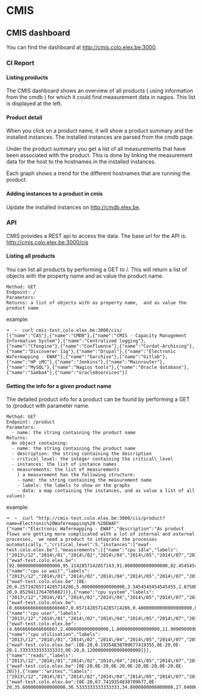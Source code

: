 # CMIS
## CMIS dashboard
You can find the dashboard at http://cmis.colo.elex.be:3000.

### CI Report
#### Listing products
The CMIS dashboard shows an overview of all products ( using information from the cmdb ) for which it could find measurement data in nagios.  This list is displayed at the left.

#### Product detail
When you click on a product name,  it will show a product summary and the installed instances.  The installed instances are parsed from the cmdb page.

Under the product summary you get a list of all measurements that have been associated with the product.  This is done by linking the measurement data for the host to the hostnames in the installed instances.

Each graph shows a trend for the different hostnames that are running the product.

#### Adding instances to a product in cmis
Update the installed instances on http://cmdb.elex.be.

### API
CMIS provides a REST api to access the data.  The base url for the API is: http://cmis.colo.elex.be:3000/cis

#### Listing all products
You can list all products by performing a GET to /.  This will return a list of objects with the property name and as value the product name.

    Method: GET
    Endpoint: /
    Parameters:
    Returns: a list of objects with as property name,  and as value the product name

example:

    ➜  ~  curl cmis-test.colo.elex.be:3000/cis/
    [{"name":"CAS"},{"name":"CMDB"},{"name":"CMIS - Capacity Management Information System"},{"name":"Centralized logging"},{"name":"Cfengine"},{"name":"Confluence"},{"name":"Cordat-Archiving"},{"name":"Discoverer 11g"},{"name":"Drupal"},{"name":"Electronic Wafermapping - EWAF"},{"name":"Garchive"},{"name":"Gitlab"},{"name":"HP iMC"},{"name":"Jenkins"},{"name":"Mainrouter"},{"name":"MySQL"},{"name":"Nagios tools"},{"name":"Oracle database"},{"name":"Samba4"},{"name":"oracle8services"}]
    
#### Getting the info for a given product name
The detailed product info for a product can be found by performing a GET to /product with parameter name.

    Method: GET
    Endpoint: /product
    Parameters:
      - name: the string containing the product name
    Returns:
      An object containing:
      - name: the string containing the product name
      - description: the string containing the description
      - critical_level: the integer containing the critical\_level
      - instances: the list of instance names
      - measurements: the list of measurements
        ( a measurement has the following structure:
        - name: the string containing the measurement name
        - labels: the labels to show on the graphs
        - data: a map containing the instances, and as value a list of all values)
    
example:

    ➜  ~  curl "http://cmis-test.colo.elex.be:3000/cis/product?name=Electronic%20Wafermapping%20-%20EWAF"                                    
    {"name":"Electronic Wafermapping - EWAF","description":"As product flows are getting more complicated with a lot of internal and external processes,  we need a product to integrate the processes automatically.","critical_level":5,"instances":["ewaf-test.colo.elex.be"],"measurements":[{"name":"cpu idle","labels":["2013\/12","2014\/01","2014\/02","2014\/04","2014\/05","2014\/07","2014\/08"],"data":{"ewaf-test.colo.elex.be":[92.0000000000000000,95.1142857142857143,91.0000000000000000,82.4545454545454545,94.6875000000000000,98.3636363636363636,87.0294117647058824]}},{"name":"cpu io wait","labels":["2013\/12","2014\/01","2014\/02","2014\/04","2014\/05","2014\/07","2014\/08"],"data":{"ewaf-test.colo.elex.be":[0E-20,0.25714285714285714286,5.0000000000000000,3.5454545454545455,1.8750000000000000,0E-20,9.8529411764705882]}},{"name":"cpu system","labels":["2013\/12","2014\/01","2014\/02","2014\/04","2014\/05","2014\/07","2014\/08"],"data":{"ewaf-test.colo.elex.be":[0.66666666666666666667,0.65714285714285714286,0.40000000000000000000,0.68181818181818181818,0.37500000000000000000,0.18181818181818181818,0.23529411764705882353]}},{"name":"cpu user","labels":["2013\/12","2014\/01","2014\/02","2014\/04","2014\/05","2014\/07","2014\/08"],"data":{"ewaf-test.colo.elex.be":[4.6666666666666667,2.4000000000000000,1.8000000000000000,11.9090909090909091,1.5000000000000000,0.36363636363636363636,1.3235294117647059]}},{"name":"cpu utilisation","labels":["2013\/12","2014\/01","2014\/02","2014\/04","2014\/05","2014\/07","2014\/08"],"data":{"ewaf-test.colo.elex.be":[0E-20,0.19354838709677419355,0E-20,0E-20,1.3333333333333333,0E-20,0.12000000000000000000]}},{"name":"reads","labels":["2013\/12","2014\/01","2014\/02","2014\/04","2014\/05","2014\/07","2014\/08"],"data":{"ewaf-test.colo.elex.be":[0E-20,0E-20,0E-20,0E-20,0E-20,0E-20,0E-20]}},{"name":"writes","labels":["2013\/12","2014\/01","2014\/02","2014\/04","2014\/05","2014\/07","2014\/08"],"data":{"ewaf-test.colo.elex.be":[0E-20,67.7419354838709677,0E-20,35.6000000000000000,36.5333333333333333,34.8000000000000000,27.0400000000000000]}}]}
